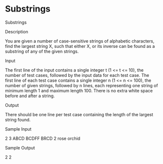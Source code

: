 # Substrings

Substrings

Description

You are given a number of case-sensitive strings of alphabetic characters, find the largest string X, such that either X, or its inverse can be found as a substring of any of the given strings.

Input

The first line of the input contains a single integer t (1 <= t <= 10), the number of test cases, followed by the input data for each test case. The first line of each test case contains a single integer n (1 <= n <= 100), the number of given strings, followed by n lines, each representing one string of minimum length 1 and maximum length 100. There is no extra white space before and after a string.

Output

There should be one line per test case containing the length of the largest string found.

Sample Input

2
3
ABCD
BCDFF
BRCD
2
rose
orchid

Sample Output

2
2 
